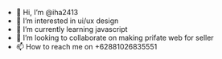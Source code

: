 - 👋 Hi, I’m @iha2413
- 👀 I’m interested in ui/ux design
- 🌱 I’m currently learning javascript
- 💞️ I’m looking to collaborate on making prifate web for seller
- 📫 How to reach me on +62881026835551

<!---
hasan5323/hasan5323 is a ✨ special ✨ repository because its `README.md` (this file) appears on your GitHub profile.
You can click the Preview link to take a look at your changes.
--->
